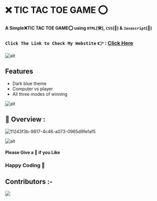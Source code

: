 # ❌	TIC TAC TOE GAME ⭕
####  A Simple❌TIC TAC TOE GAME⭕ using `HTML`(🛠️), `CSS`(🎨) & `Javascript`(🧠)
### `Click The Link to Check My Webstite` 👉 : [Click Here]()
![alt](https://raw.githubusercontent.com/andreasbm/readme/master/assets/lines/rainbow.png)

## Features
- Dark blue theme
- Computer vs player
- All three modes of winning

![alt](https://raw.githubusercontent.com/andreasbm/readme/master/assets/lines/rainbow.png)

## 🔮 Overview :
![11243f3b-9817-4c46-a073-0965d9fefaf5](https://user-images.githubusercontent.com/91726340/179547894-6cf2c9c6-21a5-419d-a58e-811b7fcc0cde.gif)

![alt](https://raw.githubusercontent.com/andreasbm/readme/master/assets/lines/rainbow.png)

#### Please Give a 🌟 if you Like

###                 Happy Coding  💟

## Contributors :-


<!-- Copy-paste in your Readme.md file -->

<a href = "https://github.com/Tanu-N-Prabhu/Python/graphs/contributors">
  <img src = "https://contrib.rocks/image?repo=dhrupad17/TIC_TAC_TOE"/>
</a>
